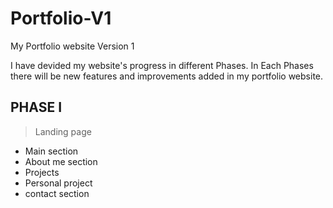 # Portfolio-V1
My Portfolio website Version 1

I have devided my website's progress in different Phases. In Each Phases there will be new features and improvements added in my portfolio website.

## PHASE I
> Landing page
  - Main section
  - About me section
  - Projects
  - Personal project
  - contact section
